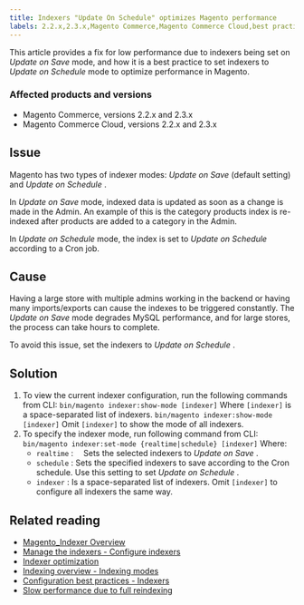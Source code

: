 ```yaml
---
title: Indexers "Update On Schedule" optimizes Magento performance
labels: 2.2.x,2.3.x,Magento Commerce,Magento Commerce Cloud,best practices,indexers,performance,update on save,update on schedule
---
```


This article provides a fix for low performance due to indexers being set on *Update on Save* mode, and how it is a best practice to set indexers to *Update on Schedule* mode to optimize performance in Magento.

### Affected products and versions

* Magento Commerce, versions 2.2.x and 2.3.x
* Magento Commerce Cloud, versions 2.2.x and 2.3.x

## Issue

Magento has two types of indexer modes: *Update on Save* (default setting) and *Update on Schedule* .

In *Update on Save* mode, indexed data is updated as soon as a change is made in the Admin. An example of this is the category products index is re-indexed after products are added to a category in the Admin.

In *Update on Schedule* mode, the index is set to *Update on Schedule* according to a Cron job.

## Cause

Having a large store with multiple admins working in the backend or having many imports/exports can cause the indexes to be triggered constantly. The *Update on Save* mode degrades MySQL performance, and for large stores, the process can take hours to complete.

To avoid this issue, set the indexers to *Update on Schedule* .

## Solution

1. To view the current indexer configuration, run the following commands from CLI:     `bin/magento indexer:show-mode [indexer]`     Where `[indexer]` is a space-separated list of indexers.     `bin/magento indexer:show-mode [indexer]`     Omit `[indexer]` to show the mode of all indexers.    
1. To specify the indexer mode, run following command from CLI:     `bin/magento indexer:set-mode {realtime|schedule} [indexer]`     Where:    
    * `realtime` :  Sets the selected indexers to *Update on Save* .
    * `schedule` : Sets the specified indexers to save according to the Cron schedule. Use this setting to set *Update on Schedule* .
    * `indexer` : Is a space-separated list of indexers. Omit `[indexer]` to configure all indexers the same way.
    
## Related reading

* [Magento\_Indexer Overview](https://devdocs.magento.com/guides/v2.3/mrg/ce/Indexer.html)
* [Manage the indexers - Configure indexers](https://devdocs.magento.com/guides/v2.3/config-guide/cli/config-cli-subcommands-index.html#configure-indexers)
* [Indexer optimization](https://devdocs.magento.com/guides/v2.3/extension-dev-guide/indexer-batch.html)
* [Indexing overview - Indexing modes](https://devdocs.magento.com/guides/v2.3/extension-dev-guide/indexing.html#m2devgde-indexing-modes)
* [Configuration best practices - Indexers](https://devdocs.magento.com/guides/v2.3/performance-best-practices/configuration.html#indexers)
* [Slow performance due to full reindexing](https://support.magento.com/hc/en-us/articles/360039207872)
